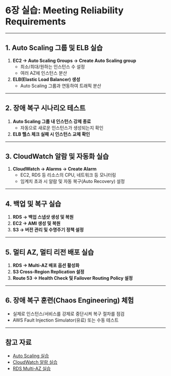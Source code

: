 # 6장 실습: Meeting Reliability Requirements

---

## 1. Auto Scaling 그룹 및 ELB 실습

1. **EC2 → Auto Scaling Groups → Create Auto Scaling group**
   - 최소/최대/원하는 인스턴스 수 설정
   - 여러 AZ에 인스턴스 분산
2. **ELB(Elastic Load Balancer) 생성**
   - Auto Scaling 그룹과 연동하여 트래픽 분산

---

## 2. 장애 복구 시나리오 테스트

1. **Auto Scaling 그룹 내 인스턴스 강제 종료**
   - 자동으로 새로운 인스턴스가 생성되는지 확인
2. **ELB 헬스 체크 실패 시 인스턴스 교체 확인**

---

## 3. CloudWatch 알람 및 자동화 실습

1. **CloudWatch → Alarms → Create Alarm**
   - EC2, RDS 등 리소스의 CPU, 네트워크 등 모니터링
   - 임계치 초과 시 알람 및 자동 복구(Auto Recovery) 설정

---

## 4. 백업 및 복구 실습

1. **RDS → 백업 스냅샷 생성 및 복원**
2. **EC2 → AMI 생성 및 복원**
3. **S3 → 버전 관리 및 수명주기 정책 설정**

---

## 5. 멀티 AZ, 멀티 리전 배포 실습

1. **RDS → Multi-AZ 배포 옵션 활성화**
2. **S3 Cross-Region Replication 설정**
3. **Route 53 → Health Check 및 Failover Routing Policy 설정**

---

## 6. 장애 복구 훈련(Chaos Engineering) 체험

- 실제로 인스턴스/서비스를 강제로 중단시켜 복구 절차를 점검
- AWS Fault Injection Simulator(유료) 또는 수동 테스트

---

## 참고 자료

- [Auto Scaling 실습](https://docs.aws.amazon.com/ko_kr/autoscaling/ec2/userguide/GettingStartedTutorial.html)
- [CloudWatch 알람 실습](https://docs.aws.amazon.com/ko_kr/AmazonCloudWatch/latest/monitoring/AlarmThatSendsEmail.html)
- [RDS Multi-AZ 실습](https://docs.aws.amazon.com/ko_kr/AmazonRDS/latest/UserGuide/Concepts.MultiAZ.html)
